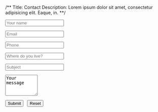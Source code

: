 /**
Title: Contact
Description: Lorem ipsum dolor sit amet, consectetur adipisicing elit. Eaque, in.
**/

<form action="//forms.brace.io/vivek@powertechindia.co.in" method="post">
  <p>
    <input type="text" name="name" placeholder="Your name" data-validation="length" data-validation-length="min4">
  </p>

  <p>
    <input type="email" name="_replyto" placeholder="Email" data-validation="email">
  </p>

  <p>
    <input type="text" name="phone" placeholder="Phone" data-validation="number">
  </p>

  <p>
    <input type="text" name="country" data-validation="country" placeholder="Where do you live?">
  </p>

  <p>
    <input type="text" name="subject" placeholder="Subject" data-validation="length" data-validation-length="min4">
  </p>

  <p>
    <textarea name="message" id="" cols="10" rows="4">Your message</textarea>
  </p>

  <input class="button" type="submit" value="Submit">&nbsp;&nbsp;&nbsp;<input type="reset">
  <input type="hidden" name="_next" value="//powertechindia.co.in/contact" />
</form>


